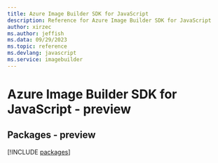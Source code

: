 ```yaml
---
title: Azure Image Builder SDK for JavaScript
description: Reference for Azure Image Builder SDK for JavaScript
author: xirzec
ms.author: jeffish
ms.data: 09/29/2023
ms.topic: reference
ms.devlang: javascript
ms.service: imagebuilder
---
```

# Azure Image Builder SDK for JavaScript - preview
## Packages - preview
[!INCLUDE [packages](image-builder-index.md)]